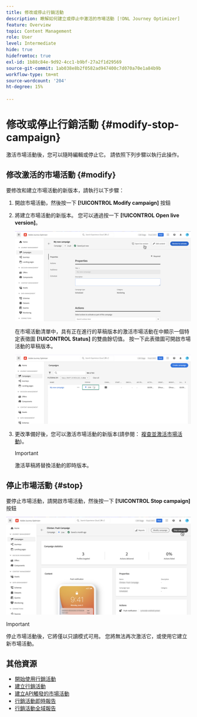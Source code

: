 ```yaml
---
title: 修改或停止行銷活動
description: 瞭解如何建立或停止中激活的市場活動 [!DNL Journey Optimizer]
feature: Overview
topic: Content Management
role: User
level: Intermediate
hide: true
hidefromtoc: true
exl-id: 1b88c84e-9d92-4cc1-b9bf-27a2f1d29569
source-git-commit: 1ab038e8b2f0582ad947400c7d070a70e1a84b9b
workflow-type: tm+mt
source-wordcount: '204'
ht-degree: 15%

---
```


# 修改或停止行銷活動 {#modify-stop-campaign}

激活市場活動後，您可以隨時編輯或停止它。 請依照下列步驟以執行此操作。

## 修改激活的市場活動 {#modify}

要修改和建立市場活動的新版本，請執行以下步驟：

1. 開啟市場活動，然後按一下 **[!UICONTROL Modify campaign]** 按鈕

1. 將建立市場活動的新版本。 您可以通過按一下 **[!UICONTROL Open live version]**。

   ![](assets/create-campaign-draft.png)

   在市場活動清單中，具有正在進行的草稿版本的激活市場活動在中顯示一個特定表徵圖 **[!UICONTROL Status]** 的雙曲餘切值。 按一下此表徵圖可開啟市場活動的草稿版本。

   ![](assets/create-campaign-edit-list.png)

1. 更改準備好後，您可以激活市場活動的新版本(請參閱： [複查並激活市場活動](create-campaign.md#review-activate))。

   >[!IMPORTANT]
   >
   >激活草稿將替換活動的即時版本。

## 停止市場活動 {#stop}

要停止市場活動，請開啟市場活動，然後按一下 **[!UICONTROL Stop campaign]** 按鈕

![](assets/create-campaign-stop.png)

>[!IMPORTANT]
>
>停止市場活動後，它將僅以只讀模式可用。 您將無法再次激活它，或使用它建立新市場活動。

## 其他資源

* [開始使用行銷活動](get-started-with-campaigns.md)
* [建立行銷活動](create-campaign.md)
* [建立API觸發的市場活動](api-triggered-campaigns.md)
* [行銷活動即時報告](campaign-live-report.md)
* [行銷活動全域報告](campaign-global-report.md)
